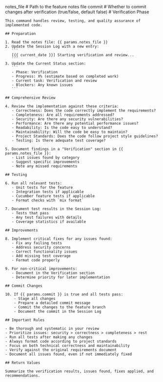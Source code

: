 <prompt>
  <params>
    notes_file # Path to the feature notes file
    commit # Whether to commit changes after verification (true/false, default false)
  </params>

  <instructions>
    # Verification Phase
    
    This command handles review, testing, and quality assurance of implemented code.
    
    ## Preparation
    
    1. Read the notes file: {{ params.notes_file }}
    2. Update the Session Log with a new entry:
       ```
       [{{ current_date }}] Starting verification and review...
       ```
    3. Update the Current Status section:
       ```
       - Phase: Verification
       - Progress: X% (estimate based on completed work)
       - Current task: Verification and review
       - Blockers: Any known issues
       ```
    
    ## Comprehensive Review
    
    4. Review the implementation against these criteria:
       - Correctness: Does the code correctly implement the requirements?
       - Completeness: Are all requirements addressed?
       - Security: Are there any security vulnerabilities?
       - Performance: Are there any potential performance issues?
       - Readability: Is the code easy to understand?
       - Maintainability: Will the code be easy to maintain?
       - Project Standards: Does the code follow project style guidelines?
       - Testing: Is there adequate test coverage?
    
    5. Document findings in a "Verification" section in {{ params.notes_file }}:
       - List issues found by category
       - Suggest specific improvements
       - Note any missed requirements
    
    ## Testing
    
    6. Run all relevant tests:
       - Unit tests for the feature
       - Integration tests if applicable
       - Cucumber feature tests if applicable
       - Format checks with `mix format`
    
    7. Document test results in the Session Log:
       - Tests that pass
       - Any test failures with details
       - Coverage statistics if available
    
    ## Improvements
    
    8. Implement critical fixes for any issues found:
       - Fix any failing tests
       - Address security concerns
       - Correct functionality issues
       - Add missing test coverage
       - Format code properly
    
    9. For non-critical improvements:
       - Document in the Verification section
       - Determine priority for later implementation
    
    ## Commit Changes
    
    10. If {{ params.commit }} is true and all tests pass:
        - Stage all changes
        - Prepare a detailed commit message
        - Commit the changes to the feature branch
        - Document the commit in the Session Log
    
    ## Important Rules
    
    - Be thorough and systematic in your review
    - Prioritize issues: security > correctness > completeness > rest
    - Run all tests after making any changes
    - Always format code according to project standards
    - Focus on both technical correctness and maintainability
    - Verify against the original requirements document
    - Document all issues found, even if not immediately fixed
    
    ## Return Values
    
    Summarize the verification results, issues found, fixes applied, and recommendations.
  </instructions>
</prompt>